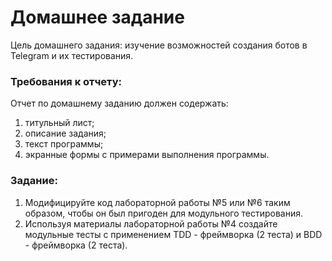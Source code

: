 # Домашнее задание
Цель домашнего задания: изучение возможностей создания ботов в Telegram и их тестирования.

### Требования к отчету:
Отчет по домашнему заданию должен содержать:
1. титульный лист;
2. описание задания;
3. текст программы;
4. экранные формы с примерами выполнения программы.
### Задание:
1. Модифицируйте код лабораторной работы №5 или №6 таким образом, чтобы он был пригоден для модульного тестирования.
2. Используя материалы лабораторной работы №4 создайте модульные тесты с применением TDD - фреймворка (2 теста) и BDD - фреймворка (2 теста).
